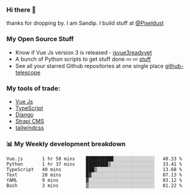 ### Hi there 👋

thanks for dropping by.
I am Sandip. I build stuff at [@Pixeldust](github.com/pixeldust-in/)

###  **My Open Source Stuff**

 - Know if Vue Js version 3 is released -  [isvue3readyyet](https://github.com/sandiprb/isvue3readyyet)
 - A bunch of Python scripts to get stuff done 💤 💤 [stuff](https://github.com/sandiprb/stuff)
 - See all your starred Github repositories at one single place [github-telescope](https://github.com/sandiprb/github-telescope)



###  **My tools of trade:**
 - [Vue Js](https://github.com/vuejs/vue/)
 - [TypeScript](https://github.com/microsoft/TypeScript)
 - [Django](github.com/django/django)
 - [Strapi CMS](github.com/strapi/strapi)
 - [tailwindcss](https://github.com/tailwindlabs/tailwindcss)


###  📊 **My Weekly development breakdown**
<!--START_SECTION:waka-->

```text
Vue.js       1 hr 58 mins    ██████████░░░░░░░░░░░░░░░   40.33 %
Python       1 hr 37 mins    ████████▒░░░░░░░░░░░░░░░░   33.41 %
TypeScript   40 mins         ███▒░░░░░░░░░░░░░░░░░░░░░   13.68 %
Text         20 mins         █▓░░░░░░░░░░░░░░░░░░░░░░░   07.13 %
YAML         9 mins          ▓░░░░░░░░░░░░░░░░░░░░░░░░   03.12 %
Bash         3 mins          ▒░░░░░░░░░░░░░░░░░░░░░░░░   01.22 %
```

<!--END_SECTION:waka-->

